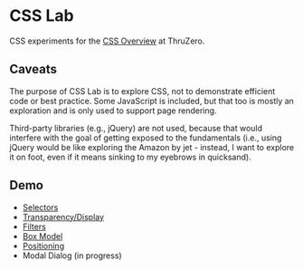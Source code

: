 # CSS Lab

CSS experiments for the [CSS Overview](http://www.thruzero.com/jcat3/apps/resources/resources.jsf?rid=css.overview) at ThruZero.

## Caveats

The purpose of CSS Lab is to explore CSS, not to demonstrate efficient code or best practice.
Some JavaScript is included, but that too is mostly an exploration and is only used to support page rendering.

Third-party libraries (e.g., jQuery) are not used, because that would interfere with the goal of getting exposed to the fundamentals
(i.e., using jQuery would be like exploring the Amazon by jet -
instead, I want to explore it on foot, even if it means sinking to my eyebrows in quicksand).

## Demo

* [Selectors](http://www.thruzero.com/pages/jcat3/css-lab/selectors.html)
* [Transparency/Display](http://www.thruzero.com/pages/jcat3/css-lab/transparencyDisplay.html)
* [Filters](http://www.thruzero.com/pages/jcat3/css-lab/filters.html)
* [Box Model](http://www.thruzero.com/pages/jcat3/css-lab/boxModel.html)
* [Positioning](http://www.thruzero.com/pages/jcat3/css-lab/positioning.html)
* Modal Dialog (in progress)
